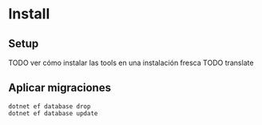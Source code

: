 # Install

## Setup

TODO ver cómo instalar las tools en una instalación fresca
TODO translate

## Aplicar migraciones

```
dotnet ef database drop
dotnet ef database update
```

